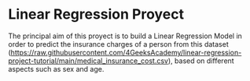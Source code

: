 # Linear Regression Proyect

The principal aim of this proyect is to build a Linear Regression Model in order to predict the insurance charges of a person from this dataset (https://raw.githubusercontent.com/4GeeksAcademy/linear-regression-project-tutorial/main/medical_insurance_cost.csv), based on different aspects such as sex and age.